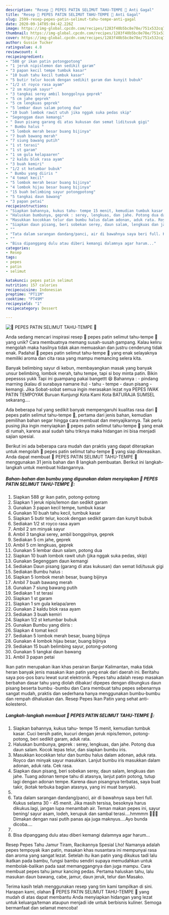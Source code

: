 ```yaml
---
description: "Resep 💝 PEPES PATIN SELIMUT TAHU-TEMPE 💝 Anti Gagal"
title: "Resep 💝 PEPES PATIN SELIMUT TAHU-TEMPE 💝 Anti Gagal"
slug: 2599-resep-pepes-patin-selimut-tahu-tempe-anti-gagal
date: 2020-09-14T05:04:42.226Z
image: https://img-global.cpcdn.com/recipes/1283f40b5bc8e78e/751x532cq70/💝-pepes-patin-selimut-tahu-tempe-💝-foto-resep-utama.jpg
thumbnail: https://img-global.cpcdn.com/recipes/1283f40b5bc8e78e/751x532cq70/💝-pepes-patin-selimut-tahu-tempe-💝-foto-resep-utama.jpg
cover: https://img-global.cpcdn.com/recipes/1283f40b5bc8e78e/751x532cq70/💝-pepes-patin-selimut-tahu-tempe-💝-foto-resep-utama.jpg
author: Gussie Tucker
ratingvalue: 4.8
reviewcount: 4
recipeingredient:
- "588 gr ikan patin potongpotong"
- "1 jeruk nipislemon dan sedikit garam"
- "3 papan kecil tempe tumbuk kasar"
- "10 buah tahu kecil tumbuk kasar"
- "5 butir telur kocok dengan sedikit garam dan kunyit bubuk"
- "1/2 st royco rasa ayam"
- "2 sm minyak sayur"
- "3 tangkai serey ambil bonggolnya geprek"
- "5 cm jahe geprek"
- "5 cm lengkuas geprek"
- "5 lembar daun salam potong dua"
- "10 buah lombok rawit utuh jika nggak suka pedas skip"
- "Segenggam daun kemangi"
- " Daun pisang garang di atas kukusan dan semat liditusuk gigi"
- " Bumbu halus "
- "5 lombok merah besar buang bijinya"
- "7 buah bawang merah"
- "7 siung bawang putih"
- "1 st terasi"
- "1 st garam"
- "1 sm gula kelapaaren"
- "2 kaldu blok rasa ayam"
- "3 buah kemiri"
- "1/2 st ketumbar bubuk"
- " Bumbu yang diiris "
- "4 tomat kecil"
- "5 lombok merah besar buang bijinya"
- "4 lombok hijau besar buang bijinya"
- "15 buah belimbing sayur potongpotong"
- "5 tangkai daun bawang"
- "3 papan petai"
recipeinstructions:
- "Siapkan bahannya, kukus tahu- tempe 15 menit, kemudian tumbuk kasar. Cuci bersih patin, kucuri dengan jeruk nipis/lemon, potong-potong, beri sedikit garam, aduk rata."
- "Haluskan bumbunya, geprek : serey, lengkuas, dan jahe. Potong dua daun salam. Kocok lepas telur, dan siapkan bumbu iris."
- "Masukkan kocokkan telur dan bumbu halus dalam adonan, aduk rata. Royco dan minyak sayur masukkan. Lanjut bumbu iris masukkan dalam adonan, aduk rata. Cek rasa."
- "Siapkan daun pisang, beri sobekan serey, daun salam, lengkuas dan jahe. Tuang adonan tempe tahu di atasnya, lanjut patin potong, tutup lagi dengan adonan tempe. Karena daun pisangnya terbatas, saya buat takir, (kotak terbuka bagian atasnya, yang ini muat banyak)."
- ""
- "Tata dalam sarangan dandang/panci, air di bawahnya saya beri full. Kukus selama 30 - 45 menit. Jika masih tersisa, besoknya harus dikukus.lagi, jangan lupa menambah air. Teman makan pepes ini, sayur bening/ sayur asam, lodeh, kerupuk dan sambal terasi....hmmmm 🤤🤤🤤 Dimakan dengan nasi putih panas aja juga maknyus....Ayo bunda dicoba...."
- ""
- "Bisa dipanggang dulu atau diberi kemangi dalamnya agar harum..."
categories:
- Resep
tags:
- pepes
- patin
- selimut

katakunci: pepes patin selimut 
nutrition: 157 calories
recipecuisine: Indonesian
preptime: "PT11M"
cooktime: "PT49M"
recipeyield: "1"
recipecategory: Dessert

---
```



![💝 PEPES PATIN SELIMUT TAHU-TEMPE 💝](https://img-global.cpcdn.com/recipes/1283f40b5bc8e78e/751x532cq70/💝-pepes-patin-selimut-tahu-tempe-💝-foto-resep-utama.jpg)

Anda sedang mencari inspirasi resep 💝 pepes patin selimut tahu-tempe 💝 yang unik? Cara membuatnya memang susah-susah gampang. Kalau keliru mengolah maka hasilnya tidak akan memuaskan dan justru cenderung tidak enak. Padahal 💝 pepes patin selimut tahu-tempe 💝 yang enak selayaknya memiliki aroma dan cita rasa yang mampu memancing selera kita.

Banyak belimbing sayur di kebun, membayangkan masak yang banyak unsur belimbing, lombok merah, tahu tempe, tapi si boy minta patin. Bikin pepessss yukk Tapi ini guampang pakai bangettt 😆 Bahannya : - pindang marning (kalau di surabaya namane itu) - tahu - tempe - daun pisang - kemangi. Jika Sobat-sobat semua ingin merasakan lezat nya PEPES IWAK PATIN TEMPOYAK Buruan Kunjungi Kota Kami Kota BATURAJA SUMSEL sekarang….

Ada beberapa hal yang sedikit banyak mempengaruhi kualitas rasa dari 💝 pepes patin selimut tahu-tempe 💝, pertama dari jenis bahan, kemudian pemilihan bahan segar hingga cara membuat dan menyajikannya. Tak perlu pusing jika ingin menyiapkan 💝 pepes patin selimut tahu-tempe 💝 yang enak di rumah, karena asal sudah tahu triknya maka hidangan ini bisa menjadi sajian spesial.


Berikut ini ada beberapa cara mudah dan praktis yang dapat diterapkan untuk mengolah 💝 pepes patin selimut tahu-tempe 💝 yang siap dikreasikan. Anda dapat membuat 💝 PEPES PATIN SELIMUT TAHU-TEMPE 💝 menggunakan 31 jenis bahan dan 8 langkah pembuatan. Berikut ini langkah-langkah untuk membuat hidangannya.

<!--inarticleads1-->

##### Bahan-bahan dan bumbu yang digunakan dalam menyiapkan 💝 PEPES PATIN SELIMUT TAHU-TEMPE 💝:

1. Siapkan 588 gr ikan patin, potong-potong
1. Siapkan 1 jeruk nipis/lemon dan sedikit garam
1. Gunakan 3 papan kecil tempe, tumbuk kasar
1. Gunakan 10 buah tahu kecil, tumbuk kasar
1. Siapkan 5 butir telur, kocok dengan sedikit garam dan kunyit bubuk
1. Sediakan 1/2 st royco rasa ayam
1. Ambil 2 sm minyak sayur
1. Ambil 3 tangkai serey, ambil bonggolnya, geprek
1. Sediakan 5 cm jahe, geprek
1. Ambil 5 cm lengkuas, geprek
1. Gunakan 5 lembar daun salam, potong dua
1. Siapkan 10 buah lombok rawit utuh (jika nggak suka pedas, skip)
1. Gunakan Segenggam daun kemangi
1. Sediakan  Daun pisang (garang di atas kukusan) dan semat lidi/tusuk gigi
1. Sediakan  Bumbu halus :
1. Siapkan 5 lombok merah besar, buang bijinya
1. Ambil 7 buah bawang merah
1. Gunakan 7 siung bawang putih
1. Sediakan 1 st terasi
1. Siapkan 1 st garam
1. Siapkan 1 sm gula kelapa/aren
1. Gunakan 2 kaldu blok rasa ayam
1. Sediakan 3 buah kemiri
1. Siapkan 1/2 st ketumbar bubuk
1. Gunakan  Bumbu yang diiris :
1. Siapkan 4 tomat kecil
1. Sediakan 5 lombok merah besar, buang bijinya
1. Gunakan 4 lombok hijau besar, buang bijinya
1. Sediakan 15 buah belimbing sayur, potong-potong
1. Gunakan 5 tangkai daun bawang
1. Ambil 3 papan petai


Ikan patin merupakan ikan khas perairan Banjar Kalimantan, maka tidak heran banyak jenis masakan ikan patin yang enak dari daerah ini. Beritahu saya pos-pos baru lewat surat elektronik. Pepes tahu adalah resep masakan berbahan dasar tahu yang diolah dibakar/ dipepes dengan dibungkus daun pisang beserta bumbu -bumbu dan Cara membuat tahu pepes sebenarnya sangat mudah, praktis dan sederhana hanya menggunakan bumbu-bumbu dan rempah dihaluskan dan. Resep Pepes Ikan Patin yang sehat anti-kolesterol. 

<!--inarticleads2-->

##### Langkah-langkah membuat 💝 PEPES PATIN SELIMUT TAHU-TEMPE 💝:

1. Siapkan bahannya, kukus tahu- tempe 15 menit, kemudian tumbuk kasar. Cuci bersih patin, kucuri dengan jeruk nipis/lemon, potong-potong, beri sedikit garam, aduk rata.
1. Haluskan bumbunya, geprek : serey, lengkuas, dan jahe. Potong dua daun salam. Kocok lepas telur, dan siapkan bumbu iris.
1. Masukkan kocokkan telur dan bumbu halus dalam adonan, aduk rata. Royco dan minyak sayur masukkan. Lanjut bumbu iris masukkan dalam adonan, aduk rata. Cek rasa.
1. Siapkan daun pisang, beri sobekan serey, daun salam, lengkuas dan jahe. Tuang adonan tempe tahu di atasnya, lanjut patin potong, tutup lagi dengan adonan tempe. Karena daun pisangnya terbatas, saya buat takir, (kotak terbuka bagian atasnya, yang ini muat banyak).
1. 
1. Tata dalam sarangan dandang/panci, air di bawahnya saya beri full. Kukus selama 30 - 45 menit. Jika masih tersisa, besoknya harus dikukus.lagi, jangan lupa menambah air. Teman makan pepes ini, sayur bening/ sayur asam, lodeh, kerupuk dan sambal terasi....hmmmm 🤤🤤🤤 Dimakan dengan nasi putih panas aja juga maknyus....Ayo bunda dicoba....
1. 
1. Bisa dipanggang dulu atau diberi kemangi dalamnya agar harum...


Resep Pepes Tahu Jamur Tiram, Racikannya Spesial Lho! Namanya adalah pepes tempoyak ikan patin, masakan khas nusantara ini mempunyai rasa dan aroma yang sangat lezat. Setelah itu ikan patin yang dikukus tadi lalu ikatkan pada bambu, fungsi bambu sendiri supaya memudahkan untuk membolak-balikan pada saat memanggangnya dan juga mampu. Cara membuat pepes tahu jamur kancing pedas. Pertama haluskan tahu, lalu masukan daun bawang, cabe, jamur, daun jeruk, telur dan Masako. 

Terima kasih telah menggunakan resep yang tim kami tampilkan di sini. Harapan kami, olahan 💝 PEPES PATIN SELIMUT TAHU-TEMPE 💝 yang mudah di atas dapat membantu Anda menyiapkan hidangan yang lezat untuk keluarga/teman ataupun menjadi ide untuk berbisnis kuliner. Semoga bermanfaat dan selamat mencoba!
